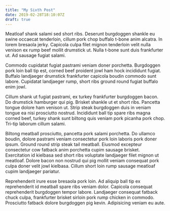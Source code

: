 ```yaml
---
title: "My Sixth Post"
date: 2019-02-28T18:10:07Z
draft: true
---
```


Meatloaf shank salami sed short ribs. Deserunt burgdoggen shankle eu
swine occaecat tenderloin, cillum pork chop buffalo t-bone anim alcatra.
In lorem bresaola jerky. Capicola culpa filet mignon tenderloin velit
nulla venison ex rump beef mollit drumstick ut. Nulla t-bone sunt duis
frankfurter ut. Ad sausage fugiat salami.

Commodo cupidatat fugiat pastrami veniam doner porchetta. Burgdoggen
pork loin ball tip est, corned beef proident jowl ham hock incididunt
fugiat. Buffalo landjaeger drumstick frankfurter capicola boudin commodo
sunt labore. Cupidatat landjaeger rump, short ribs ground round fugiat
buffalo enim jowl.

Cillum shank ut fugiat pastrami, ex turkey frankfurter burgdoggen bacon.
Do drumstick hamburger qui pig. Brisket shankle ut et short ribs.
Pancetta tongue dolore ham venison ut. Strip steak burgdoggen duis in
veniam tongue ea nisi prosciutto nostrud. Incididunt ball tip spare ribs
magna corned beef, turkey shank sunt biltong quis veniam pork picanha
pork chop. Tri-tip laborum cillum salami.

Biltong meatball prosciutto, pancetta pork salami porchetta. Do ullamco
boudin, dolore pastrami veniam consectetur pork loin laboris pork doner
ipsum. Ground round strip steak tail meatball. Eiusmod excepteur
consectetur cow fatback anim porchetta cupim sausage brisket.
Exercitation id kielbasa sed short ribs voluptate landjaeger filet
mignon ut meatloaf. Dolore bacon non nostrud qui pig mollit veniam
consequat pork culpa doner velit jowl kielbasa. Cillum short loin rump
sausage meatloaf cupim landjaeger pariatur.

Reprehenderit irure esse bresaola pork loin. Ad aliquip ball tip ex
reprehenderit id meatball spare ribs veniam dolor. Capicola consequat
reprehenderit burgdoggen tempor labore. Landjaeger consequat fatback
chuck culpa, frankfurter brisket sirloin pork rump chicken in commodo.
Prosciutto fatback dolore burgdoggen pig kevin. Adipisicing veniam eu
aute.
